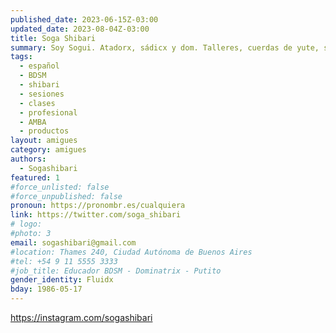 ```yaml
---
published_date: 2023-06-15Z-03:00
updated_date: 2023-08-04Z-03:00
title: Soga Shibari
summary: Soy Sogui. Atadorx, sádicx y dom. Talleres, cuerdas de yute, sesiones privadas y en vivo. Shibari y BDSM.
tags:
  - español
  - BDSM
  - shibari
  - sesiones
  - clases
  - profesional
  - AMBA
  - productos
layout: amigues
category: amigues
authors:
  - Sogashibari
featured: 1
#force_unlisted: false
#force_unpublished: false
pronoun: https://pronombr.es/cualquiera
link: https://twitter.com/soga_shibari
# logo:
#photo: 3
email: sogashibari@gmail.com
#location: Thames 240, Ciudad Autónoma de Buenos Aires
#tel: +54 9 11 5555 3333
#job_title: Educador BDSM - Dominatrix - Putito
gender_identity: Fluidx
bday: 1986-05-17
---
```


https://instagram.com/sogashibari
